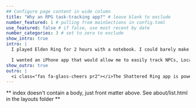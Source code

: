 ```yaml
---
## Configure page content in wide column
title: "Why an RPG task-tracking app?" # leave blank to exclude
number_featured: 1 # pulling from mainSections in config.toml
use_featured: false # if false, use most recent by date
number_categories: 3 # set to zero to exclude
show_intro: true
intro: |
  I played Elden Ring for 2 hours with a notebook. I could barely make sense of my chicken scratches. I knew if I got 20 or 100 hours into the game, my notes would be a jumbled mess. That's what had happened with every D&D campaign where I've attempted to make notes about important NPCs, locations, or quests. 

  I wanted an iPhone app that would allow me to easily track NPCs, Locations, and Quests. I couldn't find one on the App Store, so I wrote one, modeled after a task tracker app. I designed it to be easy to enter, find, and update info about RPG games. It works great as a campaign tracker for D&D and other TTRPGs, too!
show_outro: true
outro: |
  <i class="fas fa-glass-cheers pr2"></i>The Shattered Ring app is powered by SwiftUI and [MongoDB Realm](https://www.mongodb.com/realm).
---
```


** index doesn't contain a body, just front matter above.
See about/list.html in the layouts folder **